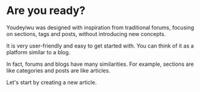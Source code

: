 # Are you ready?

Youdeyiwu was designed with inspiration from traditional forums, focusing on sections, tags and posts, without introducing new concepts.

It is very user-friendly and easy to get started with. You can think of it as a platform similar to a blog.

In fact, forums and blogs have many similarities. For example, sections are like categories and posts are like articles.

Let's start by creating a new article.

